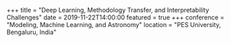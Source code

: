 +++
title = "Deep Learning, Methodology Transfer, and Interpretability Challenges"
date = 2019-11-22T14:00:00
featured = true
+++
conference = "Modeling, Machine Learning, and Astronomy"
location = "PES University, Bengaluru, India"